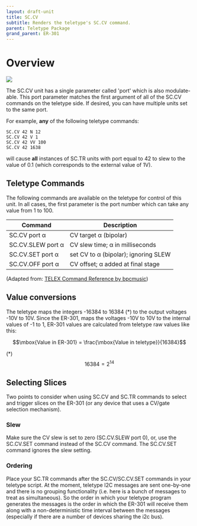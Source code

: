 ```yaml
---
layout: draft-unit
title: SC.CV
subtitle: Renders the teletype's SC.CV command.
parent: Teletype Package
grand_parent: ER-301
---
```


# Overview
<img src="https://forum.orthogonaldevices.com/uploads/default/original/2X/2/25e354d46318c861922bea3eb3d15972ca6f7863.png">

The SC.CV unit has a single parameter called 'port' which is also modulate-able.  This port parameter matches the first argument of all of the SC.CV commands on the teletype side.  If desired, you can have multiple units set to the same port.

For example, **any** of the following teletype commands:

```
SC.CV 42 N 12
SC.CV 42 V 1
SC.CV 42 VV 100
SC.CV 42 1638
```

will cause **all** instances of SC.TR units with port equal to 42 to slew to the value of 0.1 (which corresponds to the external value of 1V).  

## Teletype Commands
The following commands are available on the teletype for control of this unit.  In all cases, the first parameter is the port number which can take any value from 1 to 100. 

|Command|Description|
|---|---|
|SC.CV port α|CV target α (bipolar)|
|SC.CV.SLEW port α|CV slew time; α in milliseconds|
|SC.CV.SET port α|set CV to α (bipolar); ignoring SLEW|
|SC.CV.OFF port α|CV offset; α added at final stage|

(Adapted from: [TELEX Command Reference by bpcmusic](https://github.com/bpcmusic/telex/blob/b0a876b0f63dc125395d47244a72916a25c4a087/commands.md))

## Value conversions
The teletype maps the integers -16384 to 16384 (*) to the output voltages -10V to 10V.  Since the ER-301, maps the voltages -10V to 10V to the internal values of -1 to 1, ER-301 values are calculated from teletype raw values like this:

$$\mbox{Value in ER-301} = \frac{\mbox{Value in teletype}}{16384}$$

(*) $$16384 = 2^{14}$$

## Selecting Slices 
Two points to consider when using SC.CV and SC.TR commands to select and trigger slices on the ER-301 (or any device that uses a CV/gate selection mechanism).

### Slew
Make sure the CV slew is set to zero (SC.CV.SLEW port 0), or, use the SC.CV.SET command instead of the SC.CV command.  The SC.CV.SET command ignores the slew setting.

### Ordering
Place your SC.TR commands after the SC.CV/SC.CV.SET commands in your teletype script.  At the moment, teletype I2C messages are sent one-by-one and there is no grouping functionality (i.e. here is a bunch of messages to treat as simultaneous).  So the order in which your teletype program generates the messages is the order in which the ER-301 will receive them along with a non-deterministic time interval between the messages (especially if there are a number of devices sharing the i2c bus).
